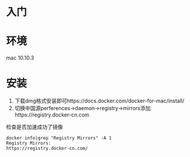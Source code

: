 # 入门 

# 环境

mac 10.10.3

# 安装

1. 下载dmg格式安装即可https://docs.docker.com/docker-for-mac/install/
2. 切换中国源perferences->daemon->registry->mirrors添加https://registry.docker-cn.com

 检查是否加速成功了镜像
 
 ```shell
 docker info|grep "Registry Mirrors" -A 1
Registry Mirrors:
 https://registry.docker-cn.com/
 ```